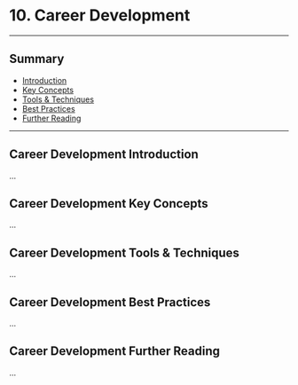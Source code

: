 # 10. Career Development
---
## Summary
- [Introduction](#career-development-introduction)
- [Key Concepts](#career-development-key-concepts)
- [Tools & Techniques](#career-development-tools-techniques)
- [Best Practices](#career-development-best-practices)
- [Further Reading](#career-development-further-reading)
---

## Career Development Introduction

...

## Career Development Key Concepts

...

## Career Development Tools & Techniques

...

## Career Development Best Practices

...

## Career Development Further Reading

...
